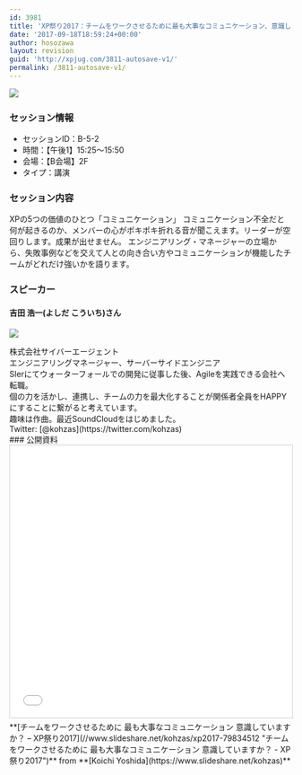 ```yaml
---
id: 3981
title: 'XP祭り2017：チームをワークさせるために最も大事なコミュニケーション、意識していますか？ (吉田 浩一さん)'
date: '2017-09-18T18:59:24+00:00'
author: hosozawa
layout: revision
guid: 'http://xpjug.com/3811-autosave-v1/'
permalink: /3811-autosave-v1/
---
```


![](http://xpjug.com/wp-content/uploads/2017/07/xp2017-sessioin-b5-2.png)

### セッション情報

- セッションID：B-5-2
- 時間：【午後1】15:25～15:50
- 会場：【B会場】2F
- タイプ：講演

### セッション内容

XPの5つの価値のひとつ「コミュニケーション」 コミュニケーション不全だと何が起きるのか、メンバーの心がポキポキ折れる音が聞こえます。リーダーが空回りします。成果が出せません。 エンジニアリング・マネージャーの立場から、失敗事例などを交えて人との向き合い方やコミュニケーションが機能したチームがどれだけ強いかを語ります。

### スピーカー

#### <span class="il">吉田</span> <span class="il">浩一(よしだ こういち)</span>さん

![](http://xpjug.com/wp-content/uploads/2017/07/yoshida-koichi.png)

<div>株式会社サイバーエージェント</div><div>エンジニアリングマネージャー、サーバーサイドエンジニア</div><div>SIerにてウォーターフォールでの開発に従事した後、Agil<wbr></wbr>eを実践できる会社へ転職。</div><div>個の力を活かし、連携し、チームの力を最大化することが関係者全<wbr></wbr>員をHAPPYにすることに繋がると考えています。</div><div>趣味は作曲。最近SoundCloudをはじめました。</div><div><https://soundcloud.com/kohzas/></div><div></div><div> Twitter: [@kohzas](https://twitter.com/kohzas)</div>### 公開資料

<iframe allowfullscreen="" frameborder="0" height="485" marginheight="0" marginwidth="0" scrolling="no" src="//www.slideshare.net/slideshow/embed_code/key/kSCHmtMSAhEveS" style="border:1px solid #CCC; border-width:1px; margin-bottom:5px; max-width: 100%;" width="595"> </iframe>

<div style="margin-bottom:5px">  **[チームをワークさせるために 最も大事なコミュニケーション 意識していますか？ – XP祭り2017](//www.slideshare.net/kohzas/xp2017-79834512 "チームをワークさせるために 最も大事なコミュニケーション 意識していますか？ - XP祭り2017")**  from **[Koichi Yoshida](https://www.slideshare.net/kohzas)** </div>